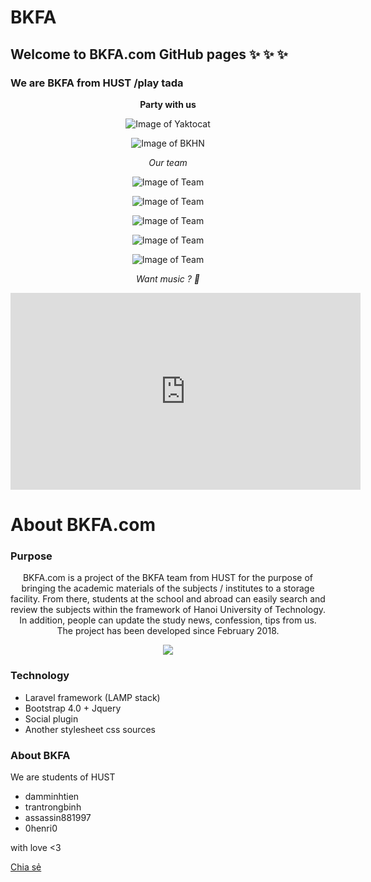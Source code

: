 <div id="fb-root"></div>
<script>(function(d, s, id) {
  var js, fjs = d.getElementsByTagName(s)[0];
  if (d.getElementById(id)) return;
  js = d.createElement(s); js.id = id;
  js.src = 'https://connect.facebook.net/vi_VN/sdk.js#xfbml=1&version=v2.12&appId=565933070461786&autoLogAppEvents=1';
  fjs.parentNode.insertBefore(js, fjs);
}(document, 'script', 'facebook-jssdk'));</script>

# BKFA

## Welcome to BKFA.com GitHub pages :sparkles: :sparkles: :sparkles:

### We are BKFA from HUST /play tada

<div align="center" >

<b>Party with us</b>

![Image of Yaktocat](https://octodex.github.com/images/yaktocat.png)

![Image of BKHN](https://i.ytimg.com/vi/NLSue7sTDMo/maxresdefault.jpg)

<i> Our team </i>

![Image of Team](https://media.giphy.com/media/1ZtmZoLRtnfjBW1giN/giphy.gif)

![Image of Team](https://media.giphy.com/media/5wFUxatvUMXJ9JhpVp/giphy.gif)

![Image of Team](https://media.giphy.com/media/1lwtswtRpqDBcn9UVI/giphy.gif)

![Image of Team](https://media.giphy.com/media/d5qqj1zFg3Z3uLS2xS/giphy.gif)

![Image of Team](https://media.giphy.com/media/3XA0mnQR0zhD7OZAbG/giphy.gif)

<i>Want music ? :bouquet: </i>

<iframe width="560" height="315" src="https://www.youtube.com/embed/dvntgt7IsOg" frameborder="0" allow="autoplay; encrypted-media" allowfullscreen></iframe>

</div>

# About BKFA.com
### Purpose

<p align="center" >BKFA.com is a project of the BKFA team from HUST for the purpose of bringing the academic materials of the subjects / institutes to a storage facility. From there, students at the school and abroad can easily search and review the subjects within the framework of Hanoi University of Technology. In addition, people can update the study news, confession, tips from us. The project has been developed since February 2018.
</p>

<p align="center"><img src="https://media.licdn.com/mpr/mpr/AAEAAQAAAAAAAAUmAAAAJDU0OTRjMjQ0LTU3MWMtNDJmOS05NzllLTU2Y2M2ZGFlOTZhYQ.jpg"></p>

### Technology

- Laravel framework (LAMP stack)
- Bootstrap 4.0 + Jquery
- Social plugin
- Another stylesheet css sources

### About BKFA

We are students of HUST   
- damminhtien
- trantrongbinh
- assassin881997
- 0henri0

with love <3

<div class="fb-share-button" data-href="https://damminhtien.github.io/bkfa/" data-layout="button_count" data-size="large" data-mobile-iframe="true"><a target="_blank" href="https://www.facebook.com/sharer/sharer.php?u=https%3A%2F%2Fdamminhtien.github.io%2Fbkfa%2F&amp;src=sdkpreparse" class="fb-xfbml-parse-ignore">Chia sẻ</a></div>
<div class="fb-like" data-href="https://damminhtien.github.io/bkfa/" data-layout="box_count" data-action="like" data-size="large" data-show-faces="true" data-share="true"></div>
<div class="fb-comments" data-href="https://damminhtien.github.io/bkfa/" data-numposts="5"></div>
